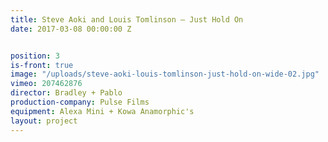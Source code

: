 ```yaml
---
title: Steve Aoki and Louis Tomlinson — Just Hold On
date: 2017-03-08 00:00:00 Z


position: 3
is-front: true
image: "/uploads/steve-aoki-louis-tomlinson-just-hold-on-wide-02.jpg"
vimeo: 207462876
director: Bradley + Pablo
production-company: Pulse Films
equipment: Alexa Mini + Kowa Anamorphic's
layout: project
---
```


